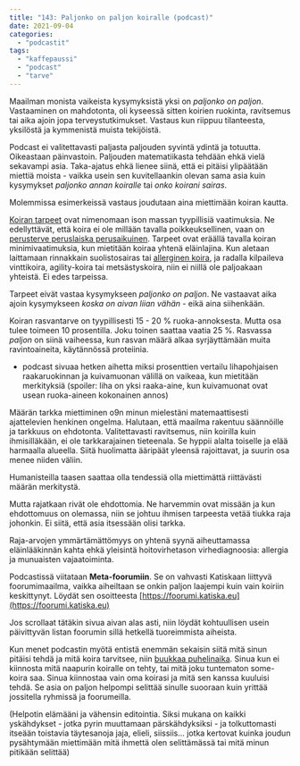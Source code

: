 ```yaml
---
title: "143: Paljonko on paljon koiralle (podcast)"
date: 2021-09-04
categories: 
  - "podcastit"
tags: 
  - "kaffepaussi"
  - "podcast"
  - "tarve"
---
```


Maailman monista vaikeista kysymyksistä yksi on _paljonko on paljon_. Vastaaminen on mahdotonta, oli kyseessä sitten koirien ruokinta, ravitsemus tai aika ajoin jopa terveystutkimukset. Vastaus kun riippuu tilanteesta, yksilöstä ja kymmenistä muista tekijöistä.

<!--more-->

Podcast ei valitettavasti paljasta paljouden syvintä ydintä ja totuutta. Oikeastaan päinvastoin. Paljouden matematiikasta tehdään ehkä vielä sekavampi asia. Taka-ajatus ehkä lienee siinä, että ei pitäisi ylipäätään miettiä moista - vaikka usein sen kuvitellaankin olevan sama asia kuin kysymykset _paljonko annan koiralle_ tai _onko koirani sairas_.

Molemmissa esimerkeissä vastaus joudutaan aina miettimään koiran kautta.

[Koiran tarpeet](https://www.katiska.eu/tieto/ravitsemus/mita-tarkoittaa-koiran-tarve/) ovat nimenomaan ison massan tyypillisiä vaatimuksia. Ne edellyttävät, että koira ei ole millään tavalla poikkeuksellinen, vaan on [perusterve peruslaiska perusaikuinen](https://www.katiska.eu/tieto/koira-tarve-yleinen/perusterve-peruslaiska-perusaikuinen/). Tarpeet ovat eräällä tavalla koiran minimivaatimuksia, kun mietitään koiraa yhtenä eläinlajina. Kun aletaan laittamaan rinnakkain suolistosairas tai [allerginen koira](https://www.katiska.eu/tieto/koiran-allergia-hiiva-iho/allergia/), ja radalla kilpaileva vinttikoira, agility-koira tai metsästyskoira, niin ei niillä ole paljoakaan yhteistä. Ei edes tarpeissa.

Tarpeet eivät vastaa kysymykseen _paljonko on paljon_. Ne vastaavat aika ajoin kysymykseen _koska on aivan liian vähän_ - eikä aina siihenkään.

Koiran rasvantarve on tyypillisesti 15 - 20 % ruoka-annoksesta. Mutta osa tulee toimeen 10 prosentilla. Joku toinen saattaa vaatia 25 %. Rasvassa _paljon_ on siinä vaiheessa, kun rasvan määrä alkaa syrjäyttämään muita ravintoaineita, käytännössä proteiinia.

- podcast sivuaa hetken aihetta miksi prosenttien vertailu lihapohjaisen raakaruokinnan ja kuivamuonan välillä on vaikeaa, kun mietitään merkityksiä (spoiler: liha on yksi raaka-aine, kun kuivamuonat ovat usean ruoka-aineen kokonainen annos)

Määrän tarkka miettiminen o9n minun mielestäni matemaattisesti ajattelevien henkinen ongelma. Halutaan, että maailma rakentuu säännöille ja tarkkuus on ehdotonta. Valitettavasti ravitsemus, niin koirilla kuin ihmisilläkään, ei ole tarkkarajainen tieteenala. Se hyppii alalta toiselle ja elää harmaalla alueella. Siitä huolimatta ääripäät yleensä rajoittavat, ja suurin osa menee niiden väliin.

Humanisteilla taasen saattaa olla tendessiä olla miettimättä riittävästi määrän merkitystä.

Mutta rajatkaan rivät ole ehdottomia. Ne harvemmin ovat missään ja kun ehdottomuus on olemassa, niin se johtuu ihmisen tarpeesta vetää tiukka raja johonkin. Ei siitä, että asia itsessään olisi tarkka.

Raja-arvojen ymmärtämättömyys on yhtenä syynä aiheuttamassa eläinlääkinnän kahta ehkä yleisintä hoitovirhetason virhediagnoosia: allergia ja munuaisten vajaatoiminta.

Podcastissä viitataan **Meta-foorumiin**. Se on vahvasti Katiskaan liittyvä foorumimaailma, vaikka aiheiltaan se onkin paljon laajempi kuin vain koiriin keskittynyt. Löydät sen osoitteesta [https://foorumi.katiska.eu](https://foorumi.katiska.eu)

Jos scrollaat tätäkin sivua aivan alas asti, niin löydät kohtuullisen usein päivittyvän listan foorumin sillä hetkellä tuoreimmista aiheista.

Kun menet podcastin myötä entistä enemmän sekaisin siitä mitä sinun pitäisi tehdä ja mitä koira tarvitsee, niin [buukkaa puhelinaika](https://store.katiska.info/tuote/puhelinneuvonta/). Sinua kun ei kiinnosta mitä naapurin koiralle on tehty, tai mitä joku tuntematon some-koira saa. Sinua kiinnostaa vain oma koirasi ja mitä sen kanssa kuuluisi tehdä. Se asia on paljon helpompi selittää sinulle suooraan kuin yrittää jossitella ryhmissä ja foorumeilla.

(Helpotin elämääni ja vähensin editointia. Siksi mukana on kaikki yskähdykset - jotka pyrin muuttamaan pärskähdyksiksi - ja tolkuttomasti itseään toistavia täytesanoja jaja, elieli, siissiis... jotka kertovat kuinka joudun pysähtymään miettimään mitä ihmettä olen selittämässä tai mitä minun pitikään selittää)
